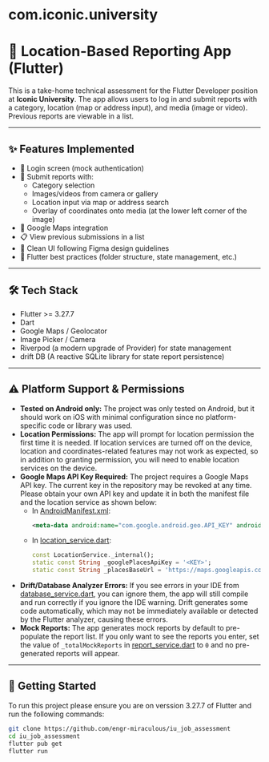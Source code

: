 # com.iconic.university

# 📍 Location-Based Reporting App (Flutter)

This is a take-home technical assessment for the Flutter Developer position at **Iconic University**. The app allows users to log in and submit reports with a category, location (map or address input), and media (image or video). Previous reports are viewable in a list.

---

## ✨ Features Implemented

- 🔐 Login screen (mock authentication)
- 📝 Submit reports with:
  - Category selection
  - Images/videos from camera or gallery
  - Location input via map or address search
  - Overlay of coordinates onto media (at the lower left corner of the image)
- 📍 Google Maps integration
- 📋 View previous submissions in a list
- 🧼 Clean UI following Figma design guidelines
- 🧱 Flutter best practices (folder structure, state management, etc.)

---

## 🛠️ Tech Stack

- Flutter >= 3.27.7
- Dart
- Google Maps / Geolocator
- Image Picker / Camera
- Riverpod (a modern upgrade of Provider) for state management
- drift DB (A reactive SQLite library for state report persistence)

---

## ⚠️ Platform Support & Permissions

- **Tested on Android only:** The project was only tested on Android, but it should work on iOS with minimal configuration since no platform-specific code or library was used.
- **Location Permissions:** The app will prompt for location permission the first time it is needed. If location services are turned off on the device, location and coordinates-related features may not work as expected, so in addition to granting permission, you will need to enable location services on the device.
- **Google Maps API Key Required:** The project requires a Google Maps API key. The current key in the repository may be revoked at any time. Please obtain your own API key and update it in both the manifest file and the location service as shown below:
  - In [AndroidManifest.xml](android/app/src/main/AndroidManifest.xml):
    ```xml
    <meta-data android:name="com.google.android.geo.API_KEY" android:value="<KEY>"/>
    ```
  - In [location_service.dart](lib/services/location_service.dart):
    ```dart
    const LocationService._internal();
    static const String _googlePlacesApiKey = '<KEY>';
    static const String _placesBaseUrl = 'https://maps.googleapis.com/maps/api/place';
    ```
- **Drift/Database Analyzer Errors:** If you see errors in your IDE from [database_service.dart](lib/services/database_service.dart), you can ignore them, the app will still compile and run correctly if you ignore the IDE warning. Drift generates some code automatically, which may not be immediately available or detected by the Flutter analyzer, causing these errors.
- **Mock Reports:** The app generates mock reports by default to pre-populate the report list. If you only want to see the reports you enter, set the value of `_totalMockReports` in [report_service.dart](lib/services/report_service.dart) to `0` and no pre-generated reports will appear.

---

## 🚀 Getting Started

To run this project please ensure you are on verssion 3.27.7 of Flutter and run the following commands:

```bash
git clone https://github.com/engr-miraculous/iu_job_assessment
cd iu_job_assessment
flutter pub get
flutter run